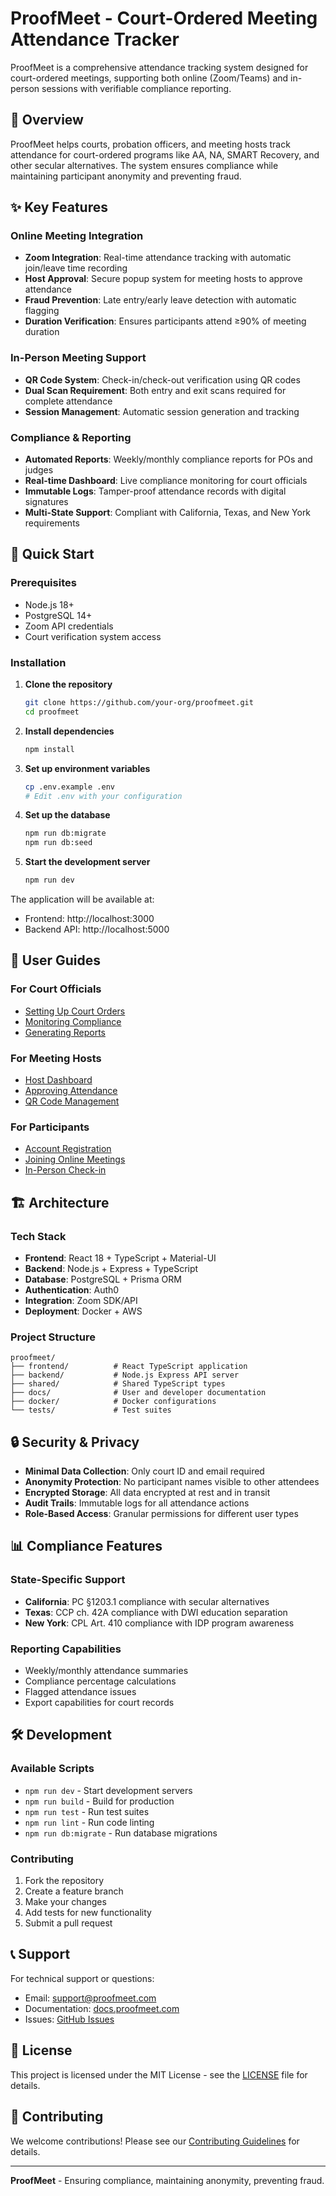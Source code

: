 # ProofMeet - Court-Ordered Meeting Attendance Tracker

ProofMeet is a comprehensive attendance tracking system designed for court-ordered meetings, supporting both online (Zoom/Teams) and in-person sessions with verifiable compliance reporting.

## 🎯 Overview

ProofMeet helps courts, probation officers, and meeting hosts track attendance for court-ordered programs like AA, NA, SMART Recovery, and other secular alternatives. The system ensures compliance while maintaining participant anonymity and preventing fraud.

## ✨ Key Features

### Online Meeting Integration
- **Zoom Integration**: Real-time attendance tracking with automatic join/leave time recording
- **Host Approval**: Secure popup system for meeting hosts to approve attendance
- **Fraud Prevention**: Late entry/early leave detection with automatic flagging
- **Duration Verification**: Ensures participants attend ≥90% of meeting duration

### In-Person Meeting Support
- **QR Code System**: Check-in/check-out verification using QR codes
- **Dual Scan Requirement**: Both entry and exit scans required for complete attendance
- **Session Management**: Automatic session generation and tracking

### Compliance & Reporting
- **Automated Reports**: Weekly/monthly compliance reports for POs and judges
- **Real-time Dashboard**: Live compliance monitoring for court officials
- **Immutable Logs**: Tamper-proof attendance records with digital signatures
- **Multi-State Support**: Compliant with California, Texas, and New York requirements

## 🚀 Quick Start

### Prerequisites
- Node.js 18+ 
- PostgreSQL 14+
- Zoom API credentials
- Court verification system access

### Installation

1. **Clone the repository**
   ```bash
   git clone https://github.com/your-org/proofmeet.git
   cd proofmeet
   ```

2. **Install dependencies**
   ```bash
   npm install
   ```

3. **Set up environment variables**
   ```bash
   cp .env.example .env
   # Edit .env with your configuration
   ```

4. **Set up the database**
   ```bash
   npm run db:migrate
   npm run db:seed
   ```

5. **Start the development server**
   ```bash
   npm run dev
   ```

The application will be available at:
- Frontend: http://localhost:3000
- Backend API: http://localhost:5000

## 📱 User Guides

### For Court Officials
- [Setting Up Court Orders](docs/court-setup.md)
- [Monitoring Compliance](docs/compliance-monitoring.md)
- [Generating Reports](docs/reporting.md)

### For Meeting Hosts
- [Host Dashboard](docs/host-dashboard.md)
- [Approving Attendance](docs/approval-process.md)
- [QR Code Management](docs/qr-management.md)

### For Participants
- [Account Registration](docs/participant-registration.md)
- [Joining Online Meetings](docs/online-meetings.md)
- [In-Person Check-in](docs/in-person-meetings.md)

## 🏗️ Architecture

### Tech Stack
- **Frontend**: React 18 + TypeScript + Material-UI
- **Backend**: Node.js + Express + TypeScript
- **Database**: PostgreSQL + Prisma ORM
- **Authentication**: Auth0
- **Integration**: Zoom SDK/API
- **Deployment**: Docker + AWS

### Project Structure
```
proofmeet/
├── frontend/          # React TypeScript application
├── backend/           # Node.js Express API server
├── shared/            # Shared TypeScript types
├── docs/              # User and developer documentation
├── docker/            # Docker configurations
└── tests/             # Test suites
```

## 🔒 Security & Privacy

- **Minimal Data Collection**: Only court ID and email required
- **Anonymity Protection**: No participant names visible to other attendees
- **Encrypted Storage**: All data encrypted at rest and in transit
- **Audit Trails**: Immutable logs for all attendance actions
- **Role-Based Access**: Granular permissions for different user types

## 📊 Compliance Features

### State-Specific Support
- **California**: PC §1203.1 compliance with secular alternatives
- **Texas**: CCP ch. 42A compliance with DWI education separation  
- **New York**: CPL Art. 410 compliance with IDP program awareness

### Reporting Capabilities
- Weekly/monthly attendance summaries
- Compliance percentage calculations
- Flagged attendance issues
- Export capabilities for court records

## 🛠️ Development

### Available Scripts
- `npm run dev` - Start development servers
- `npm run build` - Build for production
- `npm run test` - Run test suites
- `npm run lint` - Run code linting
- `npm run db:migrate` - Run database migrations

### Contributing
1. Fork the repository
2. Create a feature branch
3. Make your changes
4. Add tests for new functionality
5. Submit a pull request

## 📞 Support

For technical support or questions:
- Email: support@proofmeet.com
- Documentation: [docs.proofmeet.com](https://docs.proofmeet.com)
- Issues: [GitHub Issues](https://github.com/your-org/proofmeet/issues)

## 📄 License

This project is licensed under the MIT License - see the [LICENSE](LICENSE) file for details.

## 🤝 Contributing

We welcome contributions! Please see our [Contributing Guidelines](CONTRIBUTING.md) for details.

---

**ProofMeet** - Ensuring compliance, maintaining anonymity, preventing fraud.
